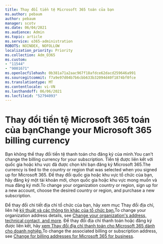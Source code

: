 ```yaml
---
title: Thay đổi tiền tệ Microsoft 365 toán của bạn
ms.author: pebaum
author: pebaum
manager: scotv
ms.date: 06/04/2021
ms.audience: Admin
ms.topic: article
ms.service: o365-administration
ROBOTS: NOINDEX, NOFOLLOW
localization_priority: Priority
ms.collection: Adm_O365
ms.custom:
- "11544"
- "9001671"
ms.openlocfilehash: 0b381a71a2aac967f18afdce62dacd259646a991
ms.sourcegitcommit: f7a9e97d04b7b6cbb633b32094d40f1874bf0fce
ms.translationtype: MT
ms.contentlocale: vi-VN
ms.lasthandoff: 06/06/2021
ms.locfileid: "52794093"
---
```

# <a name="change-your-microsoft-365-billing-currency"></a><span data-ttu-id="c7611-102">Thay đổi tiền tệ Microsoft 365 toán của bạn</span><span class="sxs-lookup"><span data-stu-id="c7611-102">Change your Microsoft 365 billing currency</span></span>

<span data-ttu-id="c7611-103">Bạn không thể thay đổi tiền tệ thanh toán cho đăng ký của mình.</span><span class="sxs-lookup"><span data-stu-id="c7611-103">You can't change the billing currency for your subscription.</span></span> <span data-ttu-id="c7611-104">Tiền tệ được liên kết với quốc gia hoặc khu vực đã được chọn khi bạn đăng ký Microsoft 365.</span><span class="sxs-lookup"><span data-stu-id="c7611-104">The currency is tied to the country or region that was selected when you signed up for Microsoft 365.</span></span> <span data-ttu-id="c7611-105">Để thay đổi quốc gia hoặc khu vực tổ chức của bạn, hãy đăng ký một tài khoản mới, chọn quốc gia hoặc khu vực mong muốn và mua đăng ký mới.</span><span class="sxs-lookup"><span data-stu-id="c7611-105">To change your organization country or region, sign up for a new account, choose the desired country or region, and purchase a new subscription.</span></span> 

<span data-ttu-id="c7611-106">Để thay đổi chi tiết địa chỉ tổ chức của bạn, hãy xem mục Thay đổi địa chỉ, liên hệ [kỹ thuật và các thông tin khác của tổ chức bạn.](/microsoft-365/admin/manage/change-address-contact-and-more)</span><span class="sxs-lookup"><span data-stu-id="c7611-106">To change your organization address details, see [Change your organization's address, technical contact, and more](/microsoft-365/admin/manage/change-address-contact-and-more).</span></span> <span data-ttu-id="c7611-107">Để thay đổi địa chỉ thanh toán hoặc đăng ký được liên kết, hãy [xem Thay đổi địa chỉ thanh toán cho Microsoft 365 dành cho doanh nghiệp.](/microsoft-365/commerce/billing-and-payments/change-your-billing-addresses)</span><span class="sxs-lookup"><span data-stu-id="c7611-107">To change the associated billing or subscription address, see [Change for billing addresses for Microsoft 365 for business](/microsoft-365/commerce/billing-and-payments/change-your-billing-addresses).</span></span> 